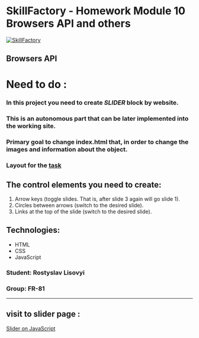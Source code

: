 # SkillFactory - Homework Module 10 **Browsers API and others**

[![SkillFactory](https://static.tildacdn.com/tild3262-3939-4164-b264-626362643536/SF_MRG_-_white.svg)](https://skillfactory.ru/)

## Browsers API

# Need to do :
### In this project you need to create ***SLIDER*** block by website. 
### This is an autonomous part that can be later implemented into the working site.
### Primary goal to change index.html that, in order to change the images and information about the object.

### Layout for the [task](https://www.figma.com/file/D4rkmpfIjEC3GwYBPgE1vd/Slider?node-id=0%3A1&t=XjHuLkyvlIPNOHZe-0)

## The control elements you need to create:
1. Arrow keys (toggle slides. That is, after slide 3 again will go slide 1).
2. Circles between arrows (switch to the desired slide).
3. Links at the top of the slide (switch to the desired slide).


## Technologies:

- HTML
- CSS
- JavaScript

### Student: Rostyslav Lisovyi

### Group: FR-81
----

## visit to slider page :

[Slider on JavaScript](https://rokokos97.github.io/SkillFactory_slider_on_JS_homework/)
